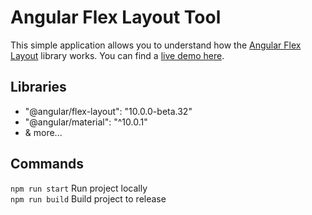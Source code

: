 # Angular Flex Layout Tool

This simple application allows you to understand how the [Angular Flex Layout](https://github.com/angular/flex-layout) library works. You can find a [live demo here](https://andreacapigiri.com/angular-flex-layout).  

## Libraries

- "@angular/flex-layout": "10.0.0-beta.32"
- "@angular/material": "^10.0.1"
- & more...

## Commands

`npm run start`  Run project locally  
`npm run build`  Build project to release  
